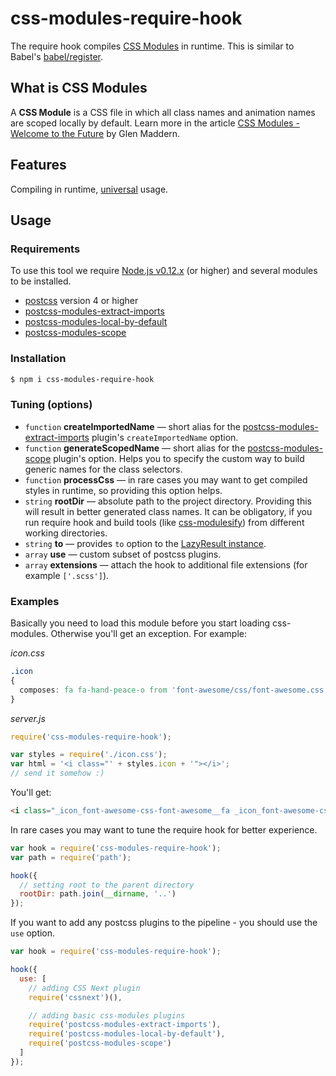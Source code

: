 css-modules-require-hook
========================

The require hook compiles [CSS Modules](https://github.com/css-modules/css-modules) in runtime. This is similar to Babel's [babel/register](https://babeljs.io/docs/usage/require/).

## What is CSS Modules

A **CSS Module** is a CSS file in which all class names and animation names are scoped locally by default. Learn more in the article [CSS Modules - Welcome to the Future](http://glenmaddern.com/articles/css-modules) by Glen&nbsp;Maddern.

## Features

Compiling in runtime, [universal](https://medium.com/@mjackson/universal-javascript-4761051b7ae9) usage.

## Usage

### Requirements

To use this tool we require [Node.js v0.12.x](https://github.com/nodejs/node) (or higher) and several modules to be installed.

- [postcss](https://github.com/postcss/postcss) version 4 or higher
- [postcss-modules-extract-imports](https://github.com/css-modules/postcss-modules-extract-imports)
- [postcss-modules-local-by-default](https://github.com/css-modules/postcss-modules-local-by-default)
- [postcss-modules-scope](https://github.com/css-modules/postcss-modules-scope)

### Installation

```bash
$ npm i css-modules-require-hook
```

### Tuning (options)

 * `function` **createImportedName** &mdash; short alias for the [postcss-modules-extract-imports](https://github.com/css-modules/postcss-modules-extract-imports) plugin's `createImportedName` option.
 * `function` **generateScopedName** &mdash; short alias for the [postcss-modules-scope](https://github.com/css-modules/postcss-modules-scope) plugin's option. Helps you to specify the custom way to build generic names for the class selectors.
 * `function` **processCss** &mdash; in rare cases you may want to get compiled styles in runtime, so providing this option helps.
 * `string`   **rootDir** &mdash; absolute path to the project directory. Providing this will result in better generated class names. It can be obligatory, if you run require hook and build tools (like [css-modulesify](https://github.com/css-modules/css-modulesify)) from different working directories.
 * `string`   **to** &mdash; provides `to` option to the [LazyResult instance](https://github.com/postcss/postcss/blob/master/docs/api.md#processorprocesscss-opts).
 * `array`    **use** &mdash; custom subset of postcss plugins.
 * `array`    **extensions** &mdash; attach the hook to additional file extensions (for example `['.scss']`).

### Examples

Basically you need to load this module before you start loading css-modules. Otherwise you'll get an exception. For&nbsp;example:

*icon.css*
```css
.icon
{
  composes: fa fa-hand-peace-o from 'font-awesome/css/font-awesome.css';
}
```

*server.js*
```javascript
require('css-modules-require-hook');

var styles = require('./icon.css');
var html = '<i class="' + styles.icon + '"></i>';
// send it somehow :)
```

You'll get:

```html
<i class="_icon_font-awesome-css-font-awesome__fa _icon_font-awesome-css-font-awesome__fa-hand-peace-o"></i>'
```

In rare cases you may want to tune the require hook for better experience.

```javascript
var hook = require('css-modules-require-hook');
var path = require('path');

hook({
  // setting root to the parent directory
  rootDir: path.join(__dirname, '..')
});
```

If you want to add any postcss plugins to the pipeline - you should use the `use` option.

```javascript
var hook = require('css-modules-require-hook');

hook({
  use: [
    // adding CSS Next plugin
    require('cssnext')(),

    // adding basic css-modules plugins
    require('postcss-modules-extract-imports'),
    require('postcss-modules-local-by-default'),
    require('postcss-modules-scope')
  ]
});
```
